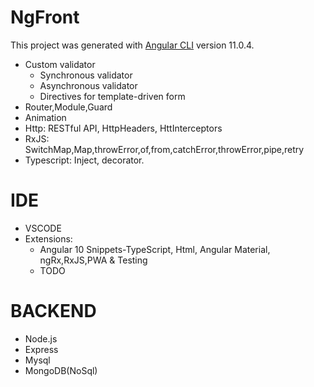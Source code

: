 # NgFront

This project was generated with [Angular CLI](https://github.com/angular/angular-cli) version 11.0.4.
* Custom validator
    * Synchronous validator
    * Asynchronous validator
    * Directives for template-driven form
* Router,Module,Guard
* Animation
* Http: RESTful API, HttpHeaders, HttInterceptors
* RxJS: SwitchMap,Map,throwError,of,from,catchError,throwError,pipe,retry
* Typescript: Inject, decorator.
> 
# IDE
* VSCODE
* Extensions:
    * Angular 10 Snippets-TypeScript, Html, Angular Material, ngRx,RxJS,PWA & Testing
    * TODO
# BACKEND
* Node.js 
* Express
* Mysql
* MongoDB(NoSql)

